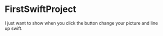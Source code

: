 # FirstSwiftProject
I just want to show when you click the button change your picture and line up swift. 
